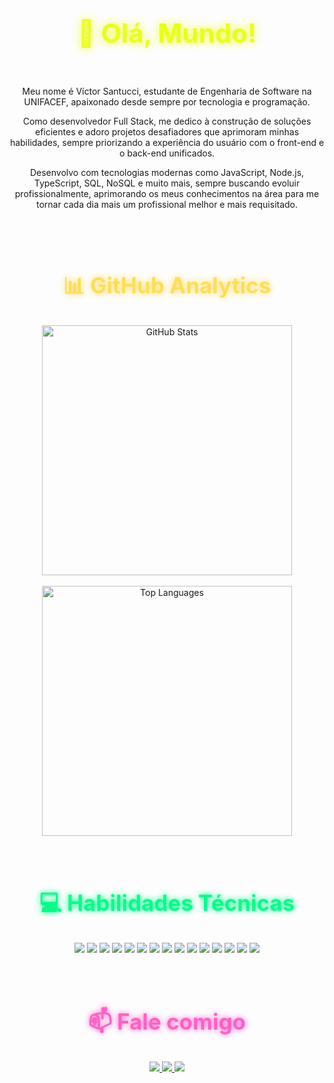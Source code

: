 <h1 align="center" style="font-size: 3em; color: #EAFF17; text-shadow: 0 0 15px #EAFF17; transform: perspective(500px) rotateX(5deg);">
    👋 Olá, Mundo!
</h1>





<br>

<div align="center">
    <p> Meu nome é Víctor Santucci, estudante de Engenharia de Software na UNIFACEF,  apaixonado desde sempre por tecnologia e programação.</p>
    <p>Como desenvolvedor Full Stack, me dedico à construção de soluções eficientes e adoro projetos desafiadores que aprimoram minhas habilidades, sempre priorizando a experiência do usuário com o front-end e o back-end unificados.</p>
    <p> Desenvolvo com tecnologias modernas como JavaScript, Node.js, TypeScript, SQL, NoSQL e muito mais, sempre buscando evoluir profissionalmente, aprimorando os meus conhecimentos na área para me tornar cada dia mais um profissional melhor e mais requisitado.</p>
</div>

<br>
<br>


<h2 align="center" style="font-size: 2.5em; color: #FFDD57; text-shadow: 0 0 12px #FFDD57;">
    📊 GitHub Analytics
</h2>

<div align="center">
    <a href="https://github.com/VictorSantuccii">
        <img width="400px" src="https://github-readme-stats.vercel.app/api?username=VictorSantuccii&show_icons=true&border_radius=12&border_color=EAFF17&icon_color=EAFF17&bg_color=0D1117&title_color=ffff&text_color=A3A3A3&ring_color=8844EE&card_width=437" alt="GitHub Stats">
    </a>
</div>
<br>
<div align="center">
    <a href="https://github.com/VictorSantuccii">
        <img width="400px" src="https://github-readme-stats.vercel.app/api/top-langs/?username=VictorSantuccii&layout=compact&border_radius=12&border_color=EAFF17&icon_color=EAFF17&bg_color=0D1117&title_color=ffff&text_color=A3A3A3&ring_color=8844EE&card_width=437" alt="Top Languages">
    </a>
</div>


<br>
<br>

<h2 align="center" style="font-size: 2.5em; color: #00FF88; text-shadow: 0 0 10px #00FF88;">
    💻 Habilidades Técnicas
</h2>

<div align="center">
    <img src="https://img.shields.io/badge/JavaScript-323330?style=for-the-badge&logo=javascript&logoColor=F7DF1E">
    <img src="https://img.shields.io/badge/TypeScript-007ACC?style=for-the-badge&logo=typescript&logoColor=white">
    <img src="https://img.shields.io/badge/Node.js-43853D?style=for-the-badge&logo=node.js&logoColor=white">
    <img src="https://img.shields.io/badge/React-20232A?style=for-the-badge&logo=react&logoColor=61DAFB">
    <img src="https://img.shields.io/badge/React_Native-20232A?style=for-the-badge&logo=react&logoColor=61DAFB">
    <img src="https://img.shields.io/badge/Next.js-000000?style=for-the-badge&logo=next.js&logoColor=white">
    <img src="https://img.shields.io/badge/Vite-646CFF?style=for-the-badge&logo=vite&logoColor=white">
    <img src="https://img.shields.io/badge/TailwindCSS-06B6D4?style=for-the-badge&logo=tailwindcss&logoColor=white">
    <img src="https://img.shields.io/badge/Bootstrap-7952B3?style=for-the-badge&logo=bootstrap&logoColor=white">
    <img src="https://img.shields.io/badge/sequelize-323330?style=for-the-badge&logo=sequelize&logoColor=blue">
    <img src="https://img.shields.io/badge/Prisma-2D3748?style=for-the-badge&logo=Prisma&logoColor=white">
    <img src="https://img.shields.io/badge/TypeORM-FE0803.svg?style=for-the-badge&logo=TypeORM&logoColor=white">
    <img src="https://img.shields.io/badge/Postman-FF6C37?style=for-the-badge&logo=Postman&logoColor=white">
    <img src="https://img.shields.io/badge/nestjs-E0234E?style=for-the-badge&logo=nestjs&logoColor=white">
    <img src="https://img.shields.io/badge/Docker-2CA5E0?style=for-the-badge&logo=docker&logoColor=white">
</div>

<br>
<br>


<h2 align="center" style="font-size: 2.5em; color: #FF61C6; text-shadow: 0 0 10px #FF61C6;">
    📫 Fale comigo
</h2>

<div align="center">
    <a href="https://www.instagram.com/victorsantuccii/" target="_blank">
        <img src="https://img.shields.io/badge/Instagram-%23E4405F.svg?style=for-the-badge&logo=Instagram&logoColor=white" />
    </a>
    <a href="mailto:victorsantuccii@gmail.com" target="_blank">
        <img src="https://img.shields.io/badge/Gmail-D14836?style=for-the-badge&logo=gmail&logoColor=white" />
    </a>
    <a href="https://www.linkedin.com/in/victorsantuccii/" target="_blank">
        <img src="https://img.shields.io/badge/linkedin-%230077B5.svg?style=for-the-badge&logo=linkedin&logoColor=white" />
    </a>
</div>


